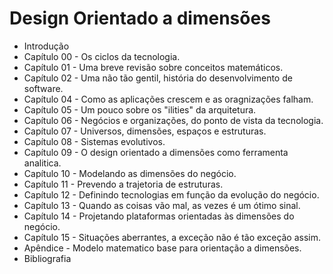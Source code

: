 # Design Orientado a dimensões

* Introdução
* Capítulo 00 - Os ciclos da tecnologia.
* Capítulo 01 - Uma breve revisão sobre conceitos matemáticos.
* Capítulo 02 - Uma não tão gentil, história do desenvolvimento de software.
* Capítulo 04 - Como as aplicações crescem e as oragnizações falham.
* Capítulo 05 - Um pouco sobre os "ilities" da arquitetura.
* Capítulo 06 - Negócios e organizações, do ponto de vista da tecnologia.
* Capítulo 07 - Universos, dimensões, espaços e estruturas.
* Capítulo 08 - Sistemas evolutivos.
* Capítulo 09 - O design orientado a dimensões como ferramenta analitica.
* Capítulo 10 - Modelando as dimensões do negócio.
* Capítulo 11 - Prevendo a trajetoria de estruturas.
* Capítulo 12 - Definindo tecnologias em função da evolução do negócio.
* Capítulo 13 - Quando as coisas vão mal, as vezes é um ótimo sinal.
* Capítulo 14 - Projetando plataformas orientadas às dimensões do negócio.
* Capítulo 15 - Situações aberrantes, a exceção não é tão exceção assim.
* Apêndice - Modelo matematico base para orientação a dimensões.
* Bibliografia
